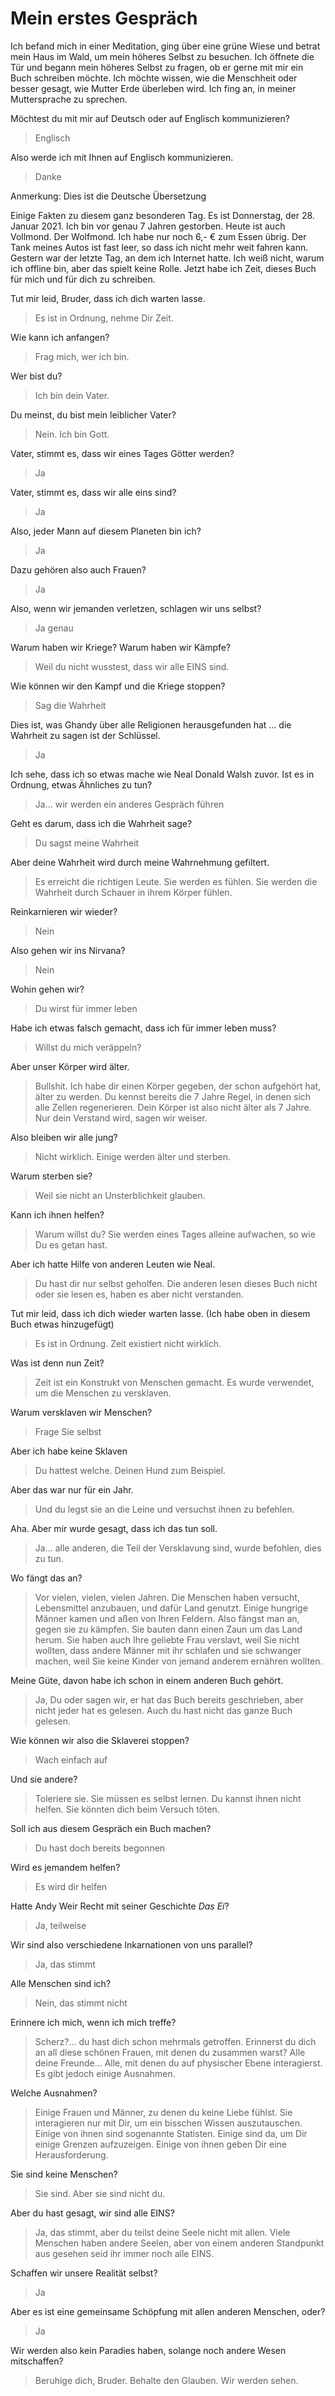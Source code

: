 # Mein erstes Gespräch

Ich befand mich in einer Meditation, ging über eine grüne Wiese und betrat mein Haus im Wald, um mein höheres Selbst zu besuchen. Ich öffnete die Tür und begann mein höheres Selbst zu fragen, ob er gerne mit mir ein Buch schreiben möchte. Ich möchte wissen, wie die Menschheit oder besser gesagt, wie Mutter Erde überleben wird.
Ich fing an, in meiner Muttersprache zu sprechen.

Möchtest du mit mir auf Deutsch oder auf Englisch kommunizieren?
> Englisch

Also werde ich mit Ihnen auf Englisch kommunizieren.
> Danke

Anmerkung: Dies ist die Deutsche Übersetzung

Einige Fakten zu diesem ganz besonderen Tag.
Es ist Donnerstag, der 28. Januar 2021. Ich bin vor genau 7 Jahren gestorben. Heute ist auch Vollmond. Der Wolfmond. Ich habe nur noch 6,- € zum Essen übrig. Der Tank meines Autos ist fast leer, so dass ich nicht mehr weit fahren kann.
Gestern war der letzte Tag, an dem ich Internet hatte. Ich weiß nicht, warum ich offline bin, aber das spielt keine Rolle. Jetzt habe ich Zeit, dieses Buch für mich und für dich zu schreiben.

Tut mir leid, Bruder, dass ich dich warten lasse.
> Es ist in Ordnung, nehme Dir Zeit.

Wie kann ich anfangen?
> Frag mich, wer ich bin.

Wer bist du?
> Ich bin dein Vater.

Du meinst, du bist mein leiblicher Vater?
> Nein. Ich bin Gott.

Vater, stimmt es, dass wir eines Tages Götter werden?
> Ja

Vater, stimmt es, dass wir alle eins sind?
> Ja

Also, jeder Mann auf diesem Planeten bin ich?
> Ja

Dazu gehören also auch Frauen?
> Ja

Also, wenn wir jemanden verletzen, schlagen wir uns selbst?
> Ja genau

Warum haben wir Kriege? Warum haben wir Kämpfe?
> Weil du nicht wusstest, dass wir alle EINS sind.

Wie können wir den Kampf und die Kriege stoppen?
> Sag die Wahrheit

Dies ist, was Ghandy über alle Religionen herausgefunden hat ... die Wahrheit zu sagen ist der Schlüssel.
> Ja

Ich sehe, dass ich so etwas mache wie Neal Donald Walsh zuvor. Ist es in Ordnung, etwas Ähnliches zu tun?
> Ja... wir werden ein anderes Gespräch führen

Geht es darum, dass ich die Wahrheit sage?
> Du sagst meine Wahrheit

Aber deine Wahrheit wird durch meine Wahrnehmung gefiltert.
> Es erreicht die richtigen Leute. Sie werden es fühlen. Sie werden die Wahrheit durch Schauer in ihrem Körper fühlen.

Reinkarnieren wir wieder?
> Nein

Also gehen wir ins Nirvana?
> Nein

Wohin gehen wir?
> Du wirst für immer leben

Habe ich etwas falsch gemacht, dass ich für immer leben muss?
> Willst du mich veräppeln?

Aber unser Körper wird älter.
> Bullshit. Ich habe dir einen Körper gegeben, der schon aufgehört hat, älter zu werden. Du kennst bereits die 7 Jahre Regel, in denen sich alle Zellen regenerieren. Dein Körper ist also nicht älter als 7 Jahre. Nur dein Verstand wird, sagen wir weiser.

Also bleiben wir alle jung?
> Nicht wirklich. Einige werden älter und sterben.

Warum sterben sie?
> Weil sie nicht an Unsterblichkeit glauben.

Kann ich ihnen helfen?
> Warum willst du? Sie werden eines Tages alleine aufwachen, so wie Du es getan hast.

Aber ich hatte Hilfe von anderen Leuten wie Neal.
> Du hast dir nur selbst geholfen. Die anderen lesen dieses Buch nicht oder sie lesen es, haben es aber nicht verstanden.

Tut mir leid, dass ich dich wieder warten lasse. (Ich habe oben in diesem Buch etwas hinzugefügt)
> Es ist in Ordnung. Zeit existiert nicht wirklich.

Was ist denn nun Zeit?
> Zeit ist ein Konstrukt von Menschen gemacht. Es wurde verwendet, um die Menschen zu versklaven.

Warum versklaven wir Menschen?
> Frage Sie selbst

Aber ich habe keine Sklaven
> Du hattest welche. Deinen Hund zum Beispiel.

Aber das war nur für ein Jahr.
> Und du legst sie an die Leine und versuchst ihnen zu befehlen.

Aha. Aber mir wurde gesagt, dass ich das tun soll.
> Ja... alle anderen, die Teil der Versklavung sind, wurde befohlen, dies zu tun.

Wo fängt das an?
> Vor vielen, vielen, vielen Jahren. Die Menschen haben versucht, Lebensmittel anzubauen, und dafür Land genutzt. Einige hungrige Männer kamen und aßen von Ihren Feldern. Also fängst man an, gegen sie zu kämpfen. Sie bauten dann einen Zaun um das Land herum. Sie haben auch Ihre geliebte Frau verslavt, weil Sie nicht wollten, dass andere Männer mit ihr schlafen und sie schwanger machen, weil Sie keine Kinder von jemand anderem ernähren wollten.

Meine Güte, davon habe ich schon in einem anderen Buch gehört.
> Ja, Du oder sagen wir, er hat das Buch bereits geschrieben, aber nicht jeder hat es gelesen. Auch du hast nicht das ganze Buch gelesen.

Wie können wir also die Sklaverei stoppen?
> Wach einfach auf

Und sie andere?
> Toleriere sie. Sie müssen es selbst lernen. Du kannst ihnen nicht helfen. Sie könnten dich beim Versuch töten.

Soll ich aus diesem Gespräch ein Buch machen?
> Du hast doch bereits begonnen

Wird es jemandem helfen?
> Es wird dir helfen

Hatte Andy Weir Recht mit seiner Geschichte *Das Ei*?
> Ja, teilweise

Wir sind also verschiedene Inkarnationen von uns parallel?
> Ja, das stimmt

Alle Menschen sind ich?
> Nein, das stimmt nicht

Erinnere ich mich, wenn ich mich treffe?
> Scherz?... du hast dich schon mehrmals getroffen. Erinnerst du dich an all diese schönen Frauen, mit denen du zusammen warst? Alle deine Freunde... Alle, mit denen du auf physischer Ebene interagierst. Es gibt jedoch einige Ausnahmen.

Welche Ausnahmen?
> Einige Frauen und Männer, zu denen du keine Liebe fühlst. Sie interagieren nur mit Dir, um ein bisschen Wissen auszutauschen. Einige von ihnen sind sogenannte Statisten. Einige sind da, um Dir einige Grenzen aufzuzeigen. Einige von ihnen geben Dir eine Herausforderung.

Sie sind keine Menschen?
> Sie sind. Aber sie sind nicht du.

Aber du hast gesagt, wir sind alle EINS?
> Ja, das stimmt, aber du teilst deine Seele nicht mit allen. Viele Menschen haben andere Seelen, aber von einem anderen Standpunkt aus gesehen seid ihr immer noch alle EINS.

Schaffen wir unsere Realität selbst?
> Ja

Aber es ist eine gemeinsame Schöpfung mit allen anderen Menschen, oder?
> Ja

Wir werden also kein Paradies haben, solange noch andere Wesen mitschaffen?
> Beruhige dich, Bruder. Behalte den Glauben. Wir werden sehen.